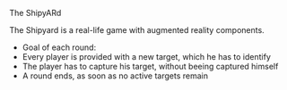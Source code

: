 The ShipyARd

The Shipyard is a real-life game with augmented reality components.

* Goal of each round:
* Every player is provided with a new target, which he has to identify
* The player has to capture his target, without beeing captured himself
* A round ends, as soon as no active targets remain 
